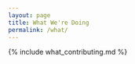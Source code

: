 ```yaml
---
layout: page
title: What We're Doing
permalink: /what/
---
```


{% include what_contributing.md %}

